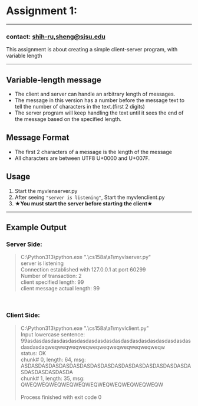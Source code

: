 <div>
    <h1>Assignment 1: </h1>
    <hr>
    <h3>contact: <u>shih-ru,sheng@sjsu.edu</u></h3>
    <p>This assignment is about creating a simple client-server
    program, with variable length
    </p>
    <hr>
    <h2>Variable-length message</h2>
    <ul>
        <li>The client and server can handle an arbitrary length of messages.</li>
        <li>The message in this version has a number 
            before the message text to tell the number of characters in the 
            text.(first 2 digits)</li>
        <li>The server program will keep handling the text until it sees the end of the message based on the specified length.</li>
    </ul>
    <h2>Message Format</h2>
    <ul>
        <li>The first 2 characters of a message is the length of the message</li>
        <li>All characters are between UTF8 U+0000 and U+007F.</li>
    </ul>
    <h2>Usage</h2>
    <ol>
        <li>Start the myvlenserver.py</li>
        <li>After seeing <code>"server is listening"</code>, Start the myvlenclient.py</li>
        <li>&starf;<b>You must start the server before starting the client</b>&starf;</li>
    </ol>
    <hr>
    <div>
        <h2>Example Output</h2>
        <h3>Server Side:</h3>
        <blockquote>
            C:\Python313\python.exe ".\cs158a\a1\myvlserver.py"<br>
            server is listening<br>
            Connection established with 127.0.0.1 at port 60299<br>
            Number of transaction: 2<br>
            client specified length: 99<br>
            client message actual length: 99<br>
        </blockquote>
        <br>
        <h3>Client Side:</h3>
        <blockquote>
            C:\Python313\python.exe ".\cs158a\a1\myvlclient.py" <br>
            Input lowercase sentence:<br>99asdasdasdasdasdasdasdasdasdasdasdasdasdasdasdasdasdasdasdasdasdaqweqweqweqweqweqweqweqweqweqweqweqw<br>
            status: OK<br>
            chunk# 0, length: 64, msg: ASDASDASDASDASDASDASDASDASDASDASDASDASDASDASDASDASDASDASDASDASDA<br>
            chunk# 1, length: 35, msg: QWEQWEQWEQWEQWEQWEQWEQWEQWEQWEQWEQW<br>
            <br>
            Process finished with exit code 0<br>
        </blockquote>
    </div>

</div>
